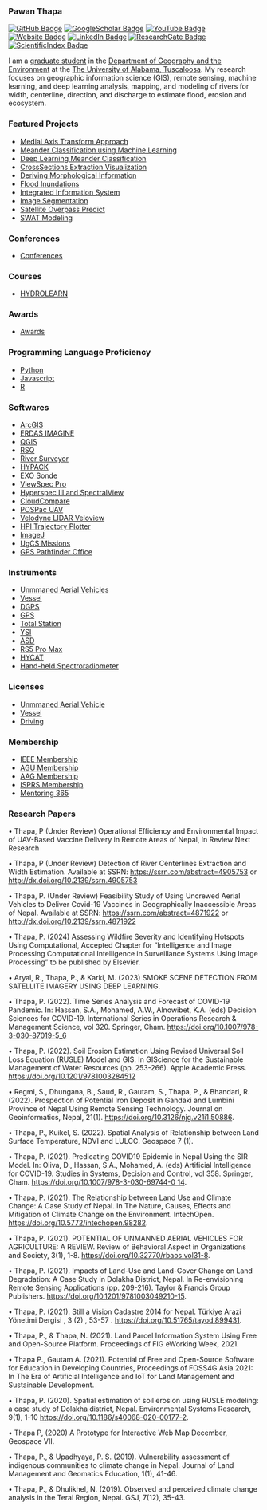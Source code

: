 
### Pawan Thapa

[![GitHub Badge](https://img.shields.io/github/followers/thapawan?style=social)](https://github.com/thapawan?tab=followers)
[![GoogleScholar Badge](https://img.shields.io/badge/Google-Scholar-black)](https://scholar.google.com/citations?user=6U3EubEAAAAJ&hl=en)
[![YouTube Badge](https://img.shields.io/badge/My-YouTube-red)](https://www.youtube.com/channel/UC_vjUMpU3Ca5XcbBVanBCnA)
[![Website Badge](https://img.shields.io/badge/Personal-Website-green)](https://thapawan.github.io/)
[![LinkedIn Badge](https://img.shields.io/badge/My-LinkedIn-blue)](https://www.linkedin.com/in/pawan-thapa-916aa360)
[![ResearchGate Badge](https://img.shields.io/badge/Research-Gate-green)](https://www.researchgate.net/profile/Pawan-Thapa-2)
[![ScientificIndex Badge](https://img.shields.io/badge/AD-ScientificIndex-blue)](https://www.adscientificindex.com/scientist/pawan-thapa/4485523)

I am a [graduate student](https://geography.ua.edu/graduate-student/thapa-pawan/) in the [Department of Geography and the Environment](https://geography.ua.edu/) at the [The University of Alabama, Tuscaloosa](https://www.ua.edu/). My research focuses on geographic information science (GIS), remote sensing, machine learning, and deep learning analysis, mapping, and modeling of rivers for width, centerline, direction, and discharge to estimate flood, erosion and ecosystem. 

### Featured Projects
- [Medial Axis Transform Approach](https://github.com/thapawan/Medial-Axis-Transform)
- [Meander Classification using Machine Learning](https://github.com/thapawan/MeanderClassification)
- [Deep Learning Meander Classification](https://github.com/thapawan/DeepMeander)
- [CrossSections Extraction Visualization](https://github.com/thapawan/CrossSectionsExtractionVisualization)
- [Deriving Morphological Information](https://github.com/thapawan/Deriving-Morphological-Information)
- [Flood Inundations](https://github.com/thapawan/Flood-Inundations)
- [Integrated Information System](https://github.com/thapawan/IntegratedInformationSystem)
- [Image Segmentation](https://github.com/thapawan/ImageSegmentation)
- [Satellite Overpass Predict](https://github.com/thapawan/SatelliteOverpassPredict)
- [SWAT Modeling](https://github.com/thapawan/SWATModeling)

### Conferences
 - [Conferences](https://github.com/thapawan/thapawan/blob/main/Conferences)

### Courses
 - [HYDROLEARN](https://apps.edx.hydrolearn.org/learning/course/course-v1:JacksonStateUniversity_UniversityofAlabama+CE101+2024/home)
   
### Awards
 - [Awards](https://github.com/thapawan/thapawan/blob/main/Awards)

### Programming Language Proficiency
- [Python](https://docs.python.org/3/library/idle.html)
- [Javascript](https://developer.mozilla.org/en-US/docs/Web/javascript)
- [R](https://www.youtube.com/watch?v=5R4ZZ7VS3Y4&list=PLlli8a9TMODya3TySdquBTJUt_v50MGpM)
  
### Softwares
- [ArcGIS](https://www.youtube.com/watch?v=RtqLmo3qRuA&t=76s)
- [ERDAS IMAGINE]()
- [QGIS](https://qgis.org/download/)
- [RSQ](https://www.xylem.com/en-us/products--services/analytical-instruments-and-equipment/data-collection-mapping-profiling-survey-systems/acoustic-doppler-profilers-adpadcp/rs5/)
- [River Surveyor](https://hydroacoustics.usgs.gov/movingboat/rslive.shtml)
- [HYPACK](https://www.xylem.com/en-us/brands/hypack/)
- [EXO Sonde](https://www.ysi.com/exo)
- [ViewSpec Pro](http://geoinfo.amu.edu.pl/geoinf/m/spektr/viewspecpro.pdf)
- [Hyperspec III and SpectralView](https://headwallphotonics.com/products/software/hyperspec-iii-and-spectralview/)
- [CloudCompare](https://www.danielgm.net/cc/)
- [POSPac UAV](https://www.applanix.com/products/pospac-uav.htm)
- [Velodyne LIDAR Veloview](https://www.paraview.org/veloview/)
- [HPI Trajectory Plotter](https://www.youtube.com/watch?v=oEms86k9_So)
- [ImageJ](https://imagej.net/ij/download.html)
- [UgCS Missions](https://www.sphengineering.com/flight-planning/ugcs)
- [GPS Pathfinder Office](https://frontierprecision.com/gps-pathfinder-office/)
  
### Instruments 
- [Unmmaned Aerial Vehicles]()
- [Vessel]()
- [DGPS]()
- [GPS]()
- [Total Station]()
- [YSI]()
- [ASD]()
- [RS5 Pro Max]()
- [HYCAT]()
- [Hand-held Spectroradiometer]()
  

### Licenses
- [Unmmaned Aerial Vehicle](https://www.faa.gov/uas/commercial_operators/become_a_drone_pilot?fbclid=IwAR0-STBnQ0JtqnnGlw9yiq2x9YSVCaM-BIyqjOnChk40aIndjBGCLvQEkKg#ech)
- [Vessel](https://www.boat-ed.com/alabama/)
- [Driving](https://www.alea.gov/dps/driver-license/driver-license-information)

### Membership
- [IEEE Membership](https://drive.google.com/file/d/1OUWu4sbZO7DcAEe1KNVPpnvV5IUXjI0H/view?usp=sharing)
- [AGU Membership](https://www.agu.org/)
- [AAG Membership](https://www.aag.org/)
- [ISPRS Membership](https://github.com/thapawan/thapawan/blob/main/Membership/ISPRS_Thapa_certificate_2025.pdf)
- [Mentoring 365](https://mentoring365.chronus.com/members/14944854)
  
### Research Papers
 
•	Thapa, P (Under Review) Operational Efficiency and Environmental Impact of UAV-Based Vaccine Delivery in Remote Areas of Nepal, In Review Next Research

•	Thapa, P (Under Review) Detection of River Centerlines Extraction and Width Estimation. Available at SSRN: https://ssrn.com/abstract=4905753 or http://dx.doi.org/10.2139/ssrn.4905753

•	Thapa, P. (Under Review) Feasibility Study of Using Uncrewed Aerial Vehicles to Deliver Covid-19 Vaccines in Geographically Inaccessible Areas of Nepal. Available at SSRN: https://ssrn.com/abstract=4871922 or http://dx.doi.org/10.2139/ssrn.4871922

•	Thapa, P. (2024) Assessing Wildfire Severity and Identifying Hotspots Using Computational, Accepted Chapter for “Intelligence and Image Processing Computational Intelligence in Surveillance Systems Using Image Processing” to be published by Elsevier.

•	Aryal, R., Thapa, P., & Karki, M. (2023) SMOKE SCENE DETECTION FROM SATELLITE IMAGERY USING DEEP LEARNING.

•	Thapa, P. (2022). Time Series Analysis and Forecast of COVID-19 Pandemic. In: Hassan, S.A., Mohamed, A.W., Alnowibet, K.A. (eds) Decision Sciences for COVID-19. International Series in Operations Research & Management Science, vol 320. Springer, Cham. https://doi.org/10.1007/978-3-030-87019-5_6

•	Thapa, P. (2022). Soil Erosion Estimation Using Revised Universal Soil Loss Equation (RUSLE) Model and GIS. In GIScience for the Sustainable Management of Water Resources (pp. 253-266). Apple Academic Press. https://doi.org/10.1201/9781003284512

•	Regmi, S., Dhungana, B., Saud, R., Gautam, S., Thapa, P., & Bhandari, R. (2022). Prospection of Potential Iron Deposit in Gandaki and Lumbini Province of Nepal Using Remote Sensing Technology. Journal on Geoinformatics, Nepal, 21(1). https://doi.org/10.3126/njg.v21i1.50886.

•	Thapa, P., Kuikel, S. (2022). Spatial Analysis of Relationship between Land Surface Temperature, NDVI and LULCC. Geospace 7 (1).

•	Thapa, P. (2021). Predicating COVID19 Epidemic in Nepal Using the SIR Model. In: Oliva, D., Hassan, S.A., Mohamed, A. (eds) Artificial Intelligence for COVID-19. Studies in Systems, Decision and Control, vol 358. Springer, Cham. https://doi.org/10.1007/978-3-030-69744-0_14.

•	Thapa, P. (2021). The Relationship between Land Use and Climate Change: A Case Study of Nepal. In The Nature, Causes, Effects and Mitigation of Climate Change on the Environment. IntechOpen. https://doi.org/10.5772/intechopen.98282.

•	Thapa, P. (2021). POTENTIAL OF UNMANNED AERIAL VEHICLES FOR AGRICULTURE: A REVIEW. Review of Behavioral Aspect in Organizations and Society, 3(1), 1-8. https://doi.org/10.32770/rbaos.vol31-8.

•	Thapa, P. (2021). Impacts of Land-Use and Land-Cover Change on Land Degradation: A Case Study in Dolakha District, Nepal. In Re-envisioning Remote Sensing Applications (pp. 209-216). Taylor & Francis Group Publishers. https://doi.org/10.1201/9781003049210-15.

•	Thapa, P. (2021). Still a Vision Cadastre 2014 for Nepal. Türkiye Arazi Yönetimi Dergisi , 3 (2) , 53-57 . https://doi.org/10.51765/tayod.899431.

•	Thapa, P., & Thapa, N. (2021). Land Parcel Information System Using Free and Open-Source Platform. Proceedings of FIG eWorking Week, 2021. 

•	Thapa P., Gautam A. (2021). Potential of Free and Open-Source Software for Education in Developing Countries, Proceedings of FOSS4G Asia 2021: In The Era of Artificial Intelligence and IoT for Land Management and Sustainable Development.

•	Thapa, P. (2020). Spatial estimation of soil erosion using RUSLE modeling: a case study of Dolakha district, Nepal. Environmental Systems Research, 9(1), 1-10 https://doi.org/10.1186/s40068-020-00177-2.

•	Thapa P, (2020) A Prototype for Interactive Web Map December, Geospace VII. 

•	Thapa, P., & Upadhyaya, P. S. (2019). Vulnerability assessment of indigenous communities to climate change in Nepal. Journal of Land Management and Geomatics Education, 1(1), 41-46.

•	Thapa, P., & Dhulikhel, N. (2019). Observed and perceived climate change analysis in the Terai Region, Nepal. GSJ, 7(12), 35-43.






